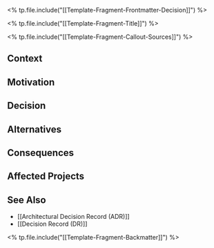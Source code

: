 <% tp.file.include("[[Template-Fragment-Frontmatter-Decision]]") %>

<% tp.file.include("[[Template-Fragment-Title]]") %>

<% tp.file.include("[[Template-Fragment-Callout-Sources]]") %>

## Context


## Motivation


## Decision


## Alternatives


## Consequences


## Affected Projects


## See Also

- [[Architectural Decision Record (ADR)]]
- [[Decision Record (DR)]]

<% tp.file.include("[[Template-Fragment-Backmatter]]") %>
